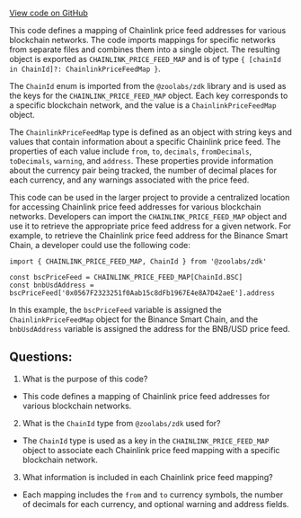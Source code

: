 [View code on GitHub](zoo-labs/zoo/blob/master/core/src/config/chainlink/index.ts)

This code defines a mapping of Chainlink price feed addresses for various blockchain networks. The code imports mappings for specific networks from separate files and combines them into a single object. The resulting object is exported as `CHAINLINK_PRICE_FEED_MAP` and is of type `{ [chainId in ChainId]?: ChainlinkPriceFeedMap }`. 

The `ChainId` enum is imported from the `@zoolabs/zdk` library and is used as the keys for the `CHAINLINK_PRICE_FEED_MAP` object. Each key corresponds to a specific blockchain network, and the value is a `ChainlinkPriceFeedMap` object. 

The `ChainlinkPriceFeedMap` type is defined as an object with string keys and values that contain information about a specific Chainlink price feed. The properties of each value include `from`, `to`, `decimals`, `fromDecimals`, `toDecimals`, `warning`, and `address`. These properties provide information about the currency pair being tracked, the number of decimal places for each currency, and any warnings associated with the price feed. 

This code can be used in the larger project to provide a centralized location for accessing Chainlink price feed addresses for various blockchain networks. Developers can import the `CHAINLINK_PRICE_FEED_MAP` object and use it to retrieve the appropriate price feed address for a given network. For example, to retrieve the Chainlink price feed address for the Binance Smart Chain, a developer could use the following code:

```
import { CHAINLINK_PRICE_FEED_MAP, ChainId } from '@zoolabs/zdk'

const bscPriceFeed = CHAINLINK_PRICE_FEED_MAP[ChainId.BSC]
const bnbUsdAddress = bscPriceFeed['0x0567F2323251f0Aab15c8dFb1967E4e8A7D42aeE'].address
``` 

In this example, the `bscPriceFeed` variable is assigned the `ChainlinkPriceFeedMap` object for the Binance Smart Chain, and the `bnbUsdAddress` variable is assigned the address for the BNB/USD price feed.
## Questions: 
 1. What is the purpose of this code?
- This code defines a mapping of Chainlink price feed addresses for various blockchain networks.

2. What is the `ChainId` type from `@zoolabs/zdk` used for?
- The `ChainId` type is used as a key in the `CHAINLINK_PRICE_FEED_MAP` object to associate each Chainlink price feed mapping with a specific blockchain network.

3. What information is included in each Chainlink price feed mapping?
- Each mapping includes the `from` and `to` currency symbols, the number of decimals for each currency, and optional warning and address fields.